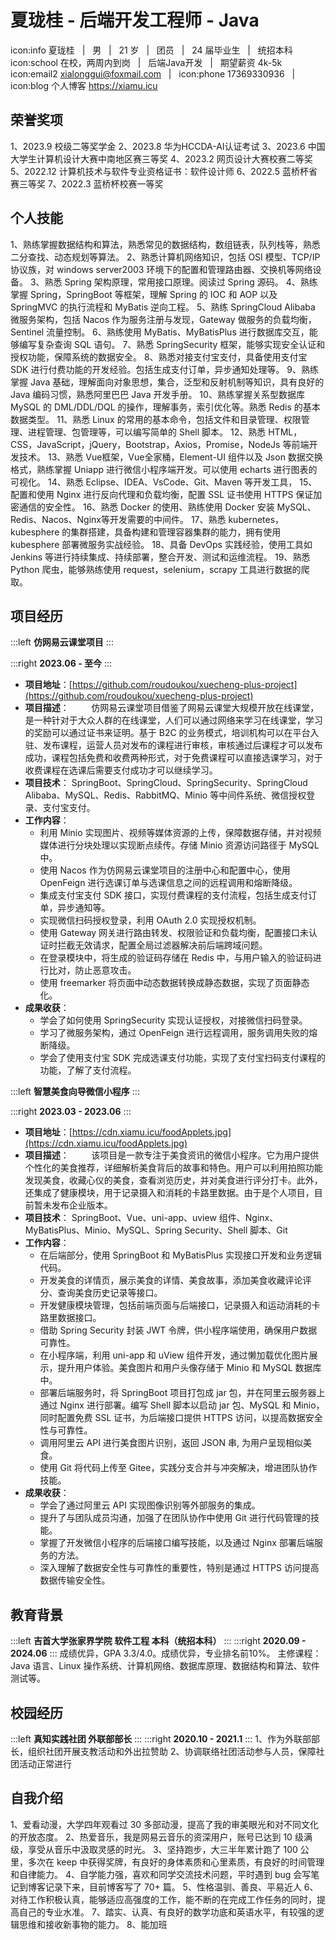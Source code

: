# 夏珑桂 - 后端开发工程师 - Java

icon:info 夏珑桂  &nbsp;&nbsp;|&nbsp;&nbsp;  男  &nbsp;&nbsp;|&nbsp;&nbsp;  21 岁  &nbsp;&nbsp;|&nbsp;&nbsp;  团员  &nbsp;&nbsp;|&nbsp;&nbsp;  24 届毕业生  &nbsp;&nbsp;|&nbsp;&nbsp;  统招本科
icon:school 在校，两周内到岗  &nbsp;&nbsp;|&nbsp;&nbsp;  后端Java开发  &nbsp;&nbsp;|&nbsp;&nbsp;  期望薪资 4k-5k
icon:email2 xialonggui@foxmail.com  &nbsp;&nbsp;|&nbsp;&nbsp; icon:phone  17369330936  &nbsp;&nbsp;|&nbsp;&nbsp; icon:blog 个人博客 https://xiamu.icu





## 荣誉奖项
1、2023.9 校级二等奖学金
2、2023.8 华为HCCDA-AI认证考试
3、2023.6 中国大学生计算机设计大赛中南地区赛三等奖
4、2023.2 网页设计大赛校赛二等奖
5、2022.12 计算机技术与软件专业资格证书：软件设计师
6、2022.5 蓝桥杯省赛三等奖
7、2022.3 蓝桥杯校赛一等奖




## 个人技能
1、熟练掌握数据结构和算法，熟悉常见的数据结构，数组链表，队列栈等，熟悉二分查找、动态规划等算法。
2、熟悉计算机网络知识，包括 OSI 模型、TCP/IP 协议族，对 windows server2003 环境下的配置和管理路由器、交换机等网络设备。
3、熟悉 Spring 架构原理，常用接口原理。阅读过 Spring 源码。
4、熟练掌握 Spring，SpringBoot 等框架，理解 Spring 的 IOC 和 AOP 以及 SpringMVC 的执行流程和 MyBatis 逆向工程。
5、熟练 SpringCloud Alibaba 微服务架构，包括 Nacos 作为服务注册与发现，Gateway 做服务的负载均衡，Sentinel 流量控制。
6、熟练使用 MyBatis、MyBatisPlus 进行数据库交互，能够编写复杂查询 SQL 语句。
7、熟悉 SpringSecurity 框架，能够实现安全认证和授权功能，保障系统的数据安全。
8、熟悉对接支付宝支付，具备使用支付宝 SDK 进行付费功能的开发经验。包括生成支付订单，异步通知处理等。
9、熟练掌握 Java 基础，理解面向对象思想，集合，泛型和反射机制等知识，具有良好的 Java 编码习惯，熟悉阿里巴巴 Java 开发手册。
10、熟练掌握关系型数据库 MySQL 的 DML/DDL/DQL 的操作，理解事务，索引优化等。熟悉 Redis 的基本数据类型。
11、熟悉 Linux 的常用的基本命令，包括文件和目录管理、权限管理、进程管理、包管理等，可以编写简单的 Shell 脚本。
12、熟悉 HTML，CSS，JavaScript，jQuery，Bootstrap，Axios，Promise，NodeJs 等前端开发技术。
13、熟悉 Vue框架，Vue全家桶，Element-UI 组件以及 Json 数据交换格式，熟练掌握 Uniapp 进行微信小程序端开发。可以使用 echarts 进行图表的可视化。
14、熟悉 Eclipse、IDEA、VsCode、Git、Maven 等开发工具，
15、配置和使用 Nginx 进行反向代理和负载均衡，配置 SSL 证书使用 HTTPS 保证加密通信的安全性。
16、熟悉 Docker 的使用、熟练使用 Docker 安装 MySQL、Redis、Nacos、Nginx等开发需要的中间件。
17、熟悉 kubernetes，kubesphere 的集群搭建，具备构建和管理容器集群的能力，拥有使用 kubesphere 部署微服务实战经验。
18、具备 DevOps 实践经验，使用工具如 Jenkins 等进行持续集成、持续部署，整合开发、测试和运维流程。
19、熟悉 Python 爬虫，能够熟练使用 request，selenium，scrapy 工具进行数据的爬取。







## 项目经历

:::left
**仿网易云课堂项目**
:::

:::right
**2023.06 - 至今**
:::

- **项目地址**：[https://github.com/roudoukou/xuecheng-plus-project](https://github.com/roudoukou/xuecheng-plus-project)
- **项目描述**：
&nbsp;&nbsp;&nbsp;&nbsp;&nbsp;&nbsp;&nbsp;&nbsp;仿网易云课堂项目借鉴了网易云课堂大规模开放在线课堂，是一种针对于大众人群的在线课堂，人们可以通过网络来学习在线课堂，学习的奖励可以通过证书来证明。基于 B2C 的业务模式，培训机构可以在平台入驻、发布课程，运营人员对发布的课程进行审核，审核通过后课程才可以发布成功，课程包括免费和收费两种形式，对于免费课程可以直接选课学习，对于收费课程在选课后需要支付成功才可以继续学习。
- **项目技术**：
SpringBoot、SpringCloud、SpringSecurity、SpringCloud Alibaba、MySQL、Redis、RabbitMQ、Minio 等中间件系统、微信授权登录、支付宝支付。
- **工作内容**：
  - 利用 Minio 实现图片、视频等媒体资源的上传，保障数据存储，并对视频媒体进行分块处理以实现断点续传。存储 Minio 资源访问路径于 MySQL 中。
  - 使用 Nacos 作为仿网易云课堂项目的注册中心和配置中心，使用 OpenFeign 进行选课订单与选课信息之间的远程调用和熔断降级。
  - 集成支付宝支付 SDK 接口，实现付费课程的支付流程，包括生成支付订单，异步通知等。
  - 实现微信扫码授权登录，利用 OAuth 2.0 实现授权机制。
  - 使用 Gateway 网关进行路由转发、权限验证和负载均衡，配置接口未认证时拦截无效请求，配置全局过滤器解决前后端跨域问题。
  - 在登录模块中，将生成的验证码存储在 Redis 中，与用户输入的验证码进行比对，防止恶意攻击。
  - 使用 freemarker 将页面中动态数据转换成静态数据，实现了页面静态化。
- **成果收获**：
  - 学会了如何使用 SpringSecurity 实现认证授权，对接微信扫码登录。
  - 学习了微服务架构，通过 OpenFeign 进行远程调用，服务调用失败的熔断降级。
  - 学会了使用支付宝 SDK 完成选课支付功能，实现了支付宝扫码支付课程的功能，了解了支付流程。




:::left
**智慧美食向导微信小程序**
:::

:::right
**2023.03 - 2023.06**
:::

- **项目地址**：[https://cdn.xiamu.icu/foodApplets.jpg](https://cdn.xiamu.icu/foodApplets.jpg) 
- **项目描述**：
&nbsp;&nbsp;&nbsp;&nbsp;&nbsp;&nbsp;&nbsp;&nbsp;该项目是一款专注于美食资讯的微信小程序。它为用户提供个性化的美食推荐，详细解析美食背后的故事和特色。用户可以利用拍照功能发现美食，收藏心仪的美食，查看浏览历史，并对美食进行评分打卡。此外，还集成了健康模块，用于记录摄入和消耗的卡路里数据。由于是个人项目，目前暂未发布企业版本。
- **项目技术**：
SpringBoot、Vue、uni-app、uview 组件、Nginx、MyBatisPlus、Minio、MySQL、Spring Security、Shell 脚本、Git
- **工作内容**：
  - 在后端部分，使用 SpringBoot 和 MyBatisPlus 实现接口开发和业务逻辑代码。
  - 开发美食的详情页，展示美食的详情、美食故事，添加美食收藏评论评分、查询美食历史记录等接口。
  - 开发健康模块管理，包括前端页面与后端接口，记录摄入和运动消耗的卡路里数据接口。
  - 借助 Spring Security 封装 JWT 令牌，供小程序端使用，确保用户数据可靠性。
  - 在小程序端，利用 uni-app 和 uView 组件开发，通过懒加载优化图片展示，提升用户体验。美食图片和用户头像存储于 Minio 和 MySQL 数据库中。
  - 部署后端服务时，将 SpringBoot 项目打包成 jar 包，并在阿里云服务器上通过 Nginx 进行部署。编写 Shell 脚本以启动 jar 包、MySQL 和 Minio，同时配置免费 SSL 证书，为后端接口提供 HTTPS 访问，以提高数据安全性与可靠性。
  - 调用阿里云 API 进行美食图片识别，返回 JSON 串, 为用户呈现相似美食。
  - 使用 Git 将代码上传至 Gitee，实践分支合并与冲突解决，增进团队协作技能。
- **成果收获**：
  - 学会了通过阿里云 API 实现图像识别等外部服务的集成。
  - 提升了与团队成员沟通，加强了在团队协作中使用 Git 进行代码管理的技能。
  - 掌握了开发微信小程序的后端接口编写技能，以及通过 Nginx 部署后端服务的方法。
  - 深入理解了数据安全性与可靠性的重要性，特别是通过 HTTPS 访问提高数据传输安全性。





## 教育背景

:::left
**吉首大学张家界学院 软件工程 本科（统招本科）**
:::
:::right
**2020.09 - 2024.06**
:::
成绩优异，GPA 3.3/4.0。成绩优异，专业排名前10%。
主修课程：Java 语言、Linux 操作系统、计算机网络、数据库原理、数据结构和算法、软件测试等。

## 校园经历
:::left
**真知实践社团 外联部部长**
:::
:::right
**2020.10 - 2021.1**
:::
1、作为外联部部长，组织社团开展支教活动和外出拉赞助
2、协调联络社团活动参与人员，保障社团活动正常进行


## 自我介绍

1、爱看动漫，大学四年观看过 30 多部动漫，提高了我的审美眼光和对不同文化的开放态度。
2、热爱音乐，我是网易云音乐的资深用户，账号已达到 10 级满级，享受从音乐中汲取灵感的时光。
3、坚持跑步，大三半年累计跑了 100 公里，多次在 keep 中获得奖牌，有良好的身体素质和心里素质，有良好的时间管理和自律能力。
4、自学能力强，喜欢和同学交流技术问题，平时遇到 bug 会写笔记到博客记录下来，目前博客写了 70+ 篇。
5、性格温驯、善良、平易近人
6、对待工作积极认真，能够适应高强度的工作，能不断的在完成工作任务的同时，提高自己的专业水准。
7、踏实、认真、有良好的数学功底和英语水平，有较强的逻辑思维和接收新事物的能力。
8、能加班

